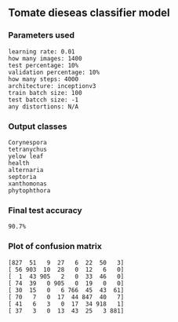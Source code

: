## Tomate dieseas classifier model  

### Parameters used   
    learning rate: 0.01  
    how many images: 1400  
    test percentage: 10%  
    validation percentage: 10%  
    how many steps: 4000  
    architecture: inceptionv3  
    train batch size: 100  
    test batcch size: -1  
    any distortions: N/A  
 
### Output classes  
    Corynespora 
    tetranychus 
    yelow leaf 
    health 
    alternaria 
    septoria 
    xanthomonas 
    phytophthora 

### Final test accuracy  
    90.7%
     
### Plot of confusion matrix  
  
    [827  51   9  27   6  22  50   3]
    [ 56 903  10  28   0  12   6   0]
    [  1  43 905   2   0  33  46   0]
    [ 74  39   0 905   0  19   0   0]
    [ 30  15   0   6 766  45  43  61]
    [ 70   7   0  17  44 847  40   7]
    [ 41   6   3   0  17  34 918   1]
    [ 37   3   0  13  43  25   3 881]
